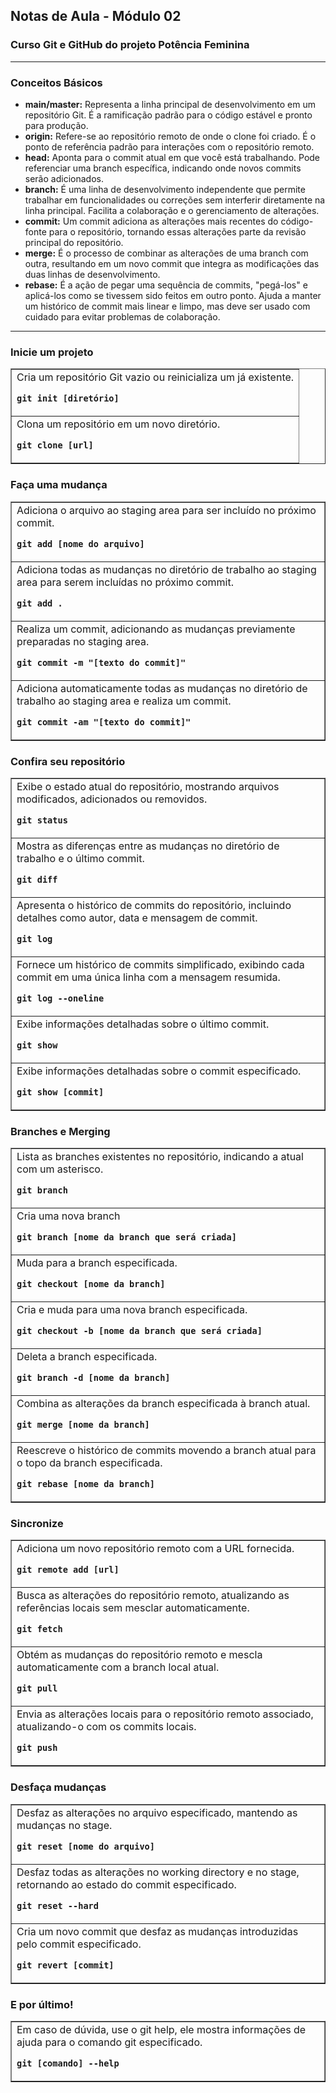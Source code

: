 ## Notas de Aula - Módulo 02

### Curso Git e GitHub do projeto Potência Feminina

---
### Conceitos Básicos

- **main/master:** Representa a linha principal de desenvolvimento em um repositório Git. É a ramificação padrão para o código estável e pronto para produção.
- **origin:** Refere-se ao repositório remoto de onde o clone foi criado. É o ponto de referência padrão para interações com o repositório remoto.
- **head:** Aponta para o commit atual em que você está trabalhando. Pode referenciar uma branch específica, indicando onde novos commits serão adicionados.
- **branch:** É uma linha de desenvolvimento independente que permite trabalhar em funcionalidades ou correções sem interferir diretamente na linha principal. Facilita a colaboração e o gerenciamento de alterações.
- **commit:** Um commit adiciona as alterações mais recentes do código-fonte para o repositório, tornando essas alterações parte da revisão principal do repositório.
- **merge:** É o processo de combinar as alterações de uma branch com outra, resultando em um novo commit que integra as modificações das duas linhas de desenvolvimento.
- **rebase:** É a ação de pegar uma sequência de commits, "pegá-los" e aplicá-los como se tivessem sido feitos em outro ponto. Ajuda a manter um histórico de commit mais linear e limpo, mas deve ser usado com cuidado para evitar problemas de colaboração.

---
### Inicie um projeto
<table border=\"1\">
<tr><td>Cria um repositório Git vazio ou reinicializa um já existente.

**`git init [diretório]`**</td></tr>

<tr><td>Clona um repositório em um novo diretório.
	
**`git clone [url]`**</td></tr>
</table>

### Faça uma mudança
<table border=\"1\">
<tr><td>Adiciona o arquivo ao staging area para ser incluído no próximo commit.

**`git add [nome do arquivo]`**</td></tr>

<tr><td>Adiciona todas as mudanças no diretório de trabalho ao staging area para serem incluídas no próximo commit.

**`git add .`**</td></tr>

<tr><td>Realiza um commit, adicionando as mudanças previamente preparadas no staging area.

**`git commit -m "[texto do commit]"`**</td></tr>

<tr><td>Adiciona automaticamente todas as mudanças no diretório de trabalho ao staging area e realiza um commit.

**`git commit -am "[texto do commit]"`**</td></tr>
</table>

### Confira seu repositório
<table border=\"1\">
<tr><td>Exibe o estado atual do repositório, mostrando arquivos modificados, adicionados ou removidos.

**`git status`**</td></tr>

<tr><td>Mostra as diferenças entre as mudanças no diretório de trabalho e o último commit.

**`git diff`**</td></tr>

<tr><td>Apresenta o histórico de commits do repositório, incluindo detalhes como autor, data e mensagem de commit.

**`git log`**</td></tr>

<tr><td>Fornece um histórico de commits simplificado, exibindo cada commit em uma única linha com a mensagem resumida.

**`git log --oneline`**</td></tr>

<tr><td>Exibe informações detalhadas sobre o último commit.

**`git show`**</td></tr>

<tr><td>Exibe informações detalhadas sobre o commit especificado.

**`git show [commit]`**</td></tr>
</table>

### Branches e Merging
<table border=\"1\">
<tr><td>Lista as branches existentes no repositório, indicando a atual com um asterisco.

**`git branch`**</td></tr>

<tr><td>Cria uma nova branch

**`git branch [nome da branch que será criada]`**</td></tr>

<tr><td>Muda para a branch especificada.

**`git checkout [nome da branch]`**</td></tr>

<tr><td>Cria e muda para uma nova branch especificada.

**`git checkout -b [nome da branch que será criada]`**</td></tr>

<tr><td>Deleta a branch especificada.

**`git branch -d [nome da branch]`**</td></tr>

<tr><td>Combina as alterações da branch especificada à branch atual.

**`git merge [nome da branch]`**</td></tr>

<tr><td>Reescreve o histórico de commits movendo a branch atual para o topo da branch especificada.

**`git rebase [nome da branch]`**</td></tr>
</table>

### Sincronize
<table border=\"1\">
<tr><td>Adiciona um novo repositório remoto com a URL fornecida.

**`git remote add [url]`**</td></tr>

<tr><td>Busca as alterações do repositório remoto, atualizando as referências locais sem mesclar automaticamente.

**`git fetch`**</td></tr>

<tr><td>Obtém as mudanças do repositório remoto e mescla automaticamente com a branch local atual.

**`git pull`**</td></tr>

<tr><td>Envia as alterações locais para o repositório remoto associado, atualizando-o com os commits locais.

**`git push`**</td></tr>
</table>

### Desfaça mudanças
<table border=\"1\">
<tr><td>Desfaz as alterações no arquivo especificado, mantendo as mudanças no stage.

**`git reset [nome do arquivo]`**</td></tr>

<tr><td>Desfaz todas as alterações no working directory e no stage, retornando ao estado do commit especificado.

**`git reset --hard`**</td></tr> 

<tr><td>Cria um novo commit que desfaz as mudanças introduzidas pelo commit especificado.

**`git revert [commit]`**</td></tr>
</table>

### E por último!
<table border=\"1\">
<tr><td>Em caso de dúvida, use o git help, ele mostra informações de ajuda para o comando git especificado.

**`git [comando] --help`**</td></tr>
</table>